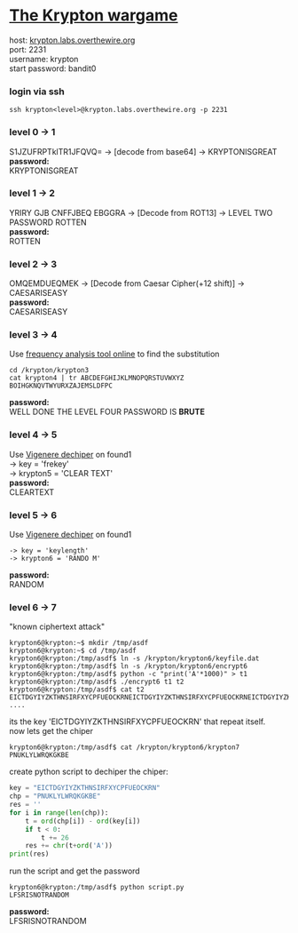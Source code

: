 # [The Krypton wargame](https://overthewire.org/wargames/krypton/)
host: [krypton.labs.overthewire.org](krypton.labs.overthewire.org)  
port: 2231  
username: krypton<level>  
start password: bandit0  
### login via ssh
```
ssh krypton<level>@krypton.labs.overthewire.org -p 2231
```

### level 0 -> 1
S1JZUFRPTklTR1JFQVQ= -> [decode from base64] -> KRYPTONISGREAT  
**password:**  
KRYPTONISGREAT

### level 1 -> 2
YRIRY GJB CNFFJBEQ EBGGRA -> [Decode from ROT13] -> LEVEL TWO PASSWORD ROTTEN  
**password:**  
ROTTEN

### level 2 -> 3
OMQEMDUEQMEK -> [Decode from Caesar Cipher(+12 shift)] -> CAESARISEASY  
**password:**  
CAESARISEASY

### level 3 -> 4
Use [frequency analysis tool online](https://math.dartmouth.edu/~awilson/tools/frequency_analysis.html) to find the substitution
```shell
cd /krypton/krypton3
cat krypton4 | tr ABCDEFGHIJKLMNOPQRSTUVWXYZ BOIHGKNQVTWYURXZAJEMSLDFPC
```
**password:**  
WELL DONE THE LEVEL FOUR PASSWORD IS **BRUTE**

### level 4 -> 5
Use [Vigenere dechiper](https://www.boxentriq.com/code-breaking/vigenere-cipher) on found1  
-> key = 'frekey'  
-> krypton5 = 'CLEAR TEXT'  
**password:**  
CLEARTEXT

### level 5 -> 6
Use [Vigenere dechiper](https://www.boxentriq.com/code-breaking/vigenere-cipher) on found1  
```shell
-> key = 'keylength'  
-> krypton6 = 'RANDO M'  
```
**password:**  
RANDOM

### level 6 -> 7
"known ciphertext attack"
```shell
krypton6@krypton:~$ mkdir /tmp/asdf
krypton6@krypton:~$ cd /tmp/asdf
krypton6@krypton:/tmp/asdf$ ln -s /krypton/krypton6/keyfile.dat
krypton6@krypton:/tmp/asdf$ ln -s /krypton/krypton6/encrypt6
krypton6@krypton:/tmp/asdf$ python -c "print('A'*1000)" > t1
krypton6@krypton:/tmp/asdf$ ./encrypt6 t1 t2
krypton6@krypton:/tmp/asdf$ cat t2
EICTDGYIYZKTHNSIRFXYCPFUEOCKRNEICTDGYIYZKTHNSIRFXYCPFUEOCKRNEICTDGYIYZKTHNSIRFXYCPFUEOCKRNEICTDGYIYZKTHNSIRFXYCPFUEOCKRN.....
....
```
its the key 'EICTDGYIYZKTHNSIRFXYCPFUEOCKRN' that repeat itself.  
now lets get the chiper
```shell
krypton6@krypton:/tmp/asdf$ cat /krypton/krypton6/krypton7
PNUKLYLWRQKGKBE
```
create python script to dechiper the chiper:
```python
key = "EICTDGYIYZKTHNSIRFXYCPFUEOCKRN"
chp = "PNUKLYLWRQKGKBE"
res = ''
for i in range(len(chp)):
    t = ord(chp[i]) - ord(key[i])
    if t < 0:
        t += 26
    res += chr(t+ord('A'))
print(res)
```
run the script and get the password
```shell
krypton6@krypton:/tmp/asdf$ python script.py
LFSRISNOTRANDOM
```
**password:**  
LFSRISNOTRANDOM
